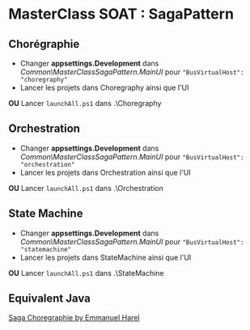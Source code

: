 # MasterClass SOAT : SagaPattern

## Chorégraphie
- Changer **appsettings.Development** dans *Common\MasterClassSagaPattern.MainUI* pour `"BusVirtualHost": "choregraphy"`
- Lancer les projets dans Choregraphy ainsi que l'UI

**OU**
Lancer `launchAll.ps1` dans .\Choregraphy

## Orchestration
- Changer **appsettings.Development** dans *Common\MasterClassSagaPattern.MainUI* pour `"BusVirtualHost": "orchestration"`
- Lancer les projets dans Orchestration ainsi que l'UI

**OU**
Lancer `launchAll.ps1` dans .\Orchestration

## State Machine
- Changer **appsettings.Development** dans *Common\MasterClassSagaPattern.MainUI* pour `"BusVirtualHost": "statemachine"`
- Lancer les projets dans StateMachine ainsi que l'UI

**OU**
Lancer `launchAll.ps1` dans .\StateMachine

## Equivalent Java
[Saga Choregraphie by Emmanuel Harel](https://github.com/emmanuelHa/saga_choregraphie)
